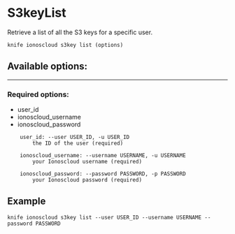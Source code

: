 # S3keyList

Retrieve a list of all the S3 keys for a specific user.

    knife ionoscloud s3key list (options)


## Available options:
---

### Required options:
* user_id
* ionoscloud_username
* ionoscloud_password

```
    user_id: --user USER_ID, -u USER_ID
        the ID of the user (required)

    ionoscloud_username: --username USERNAME, -u USERNAME
        your Ionoscloud username (required)

    ionoscloud_password: --password PASSWORD, -p PASSWORD
        your Ionoscloud password (required)

```

## Example

    knife ionoscloud s3key list --user USER_ID --username USERNAME --password PASSWORD

